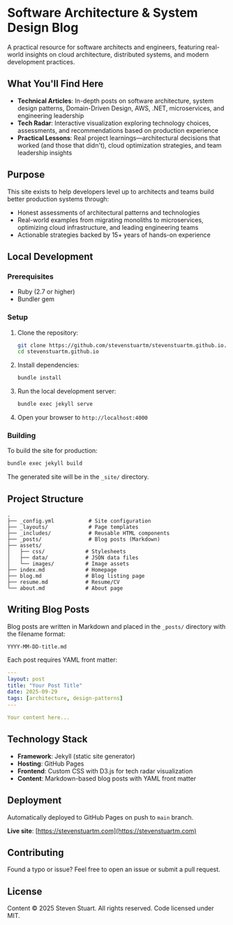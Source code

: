 # Software Architecture & System Design Blog

A practical resource for software architects and engineers, featuring real-world insights on cloud architecture, distributed systems, and modern development practices.

## What You'll Find Here

- **Technical Articles**: In-depth posts on software architecture, system design patterns, Domain-Driven Design, AWS, .NET, microservices, and engineering leadership
- **Tech Radar**: Interactive visualization exploring technology choices, assessments, and recommendations based on production experience
- **Practical Lessons**: Real project learnings—architectural decisions that worked (and those that didn't), cloud optimization strategies, and team leadership insights

## Purpose

This site exists to help developers level up to architects and teams build better production systems through:
- Honest assessments of architectural patterns and technologies
- Real-world examples from migrating monoliths to microservices, optimizing cloud infrastructure, and leading engineering teams
- Actionable strategies backed by 15+ years of hands-on experience

## Local Development

### Prerequisites

- Ruby (2.7 or higher)
- Bundler gem

### Setup

1. Clone the repository:
   ```bash
   git clone https://github.com/stevenstuartm/stevenstuartm.github.io.git
   cd stevenstuartm.github.io
   ```

2. Install dependencies:
   ```bash
   bundle install
   ```

3. Run the local development server:
   ```bash
   bundle exec jekyll serve
   ```

4. Open your browser to `http://localhost:4000`

### Building

To build the site for production:

```bash
bundle exec jekyll build
```

The generated site will be in the `_site/` directory.

## Project Structure

```
.
├── _config.yml           # Site configuration
├── _layouts/             # Page templates
├── _includes/            # Reusable HTML components
├── _posts/               # Blog posts (Markdown)
├── assets/
│   ├── css/             # Stylesheets
│   ├── data/            # JSON data files
│   └── images/          # Image assets
├── index.md             # Homepage
├── blog.md              # Blog listing page
├── resume.md            # Resume/CV
└── about.md             # About page
```

## Writing Blog Posts

Blog posts are written in Markdown and placed in the `_posts/` directory with the filename format:

```
YYYY-MM-DD-title.md
```

Each post requires YAML front matter:

```yaml
---
layout: post
title: "Your Post Title"
date: 2025-09-29
tags: [architecture, design-patterns]
---

Your content here...
```

## Technology Stack

- **Framework**: Jekyll (static site generator)
- **Hosting**: GitHub Pages
- **Frontend**: Custom CSS with D3.js for tech radar visualization
- **Content**: Markdown-based blog posts with YAML front matter

## Deployment

Automatically deployed to GitHub Pages on push to `main` branch.

**Live site**: [https://stevenstuartm.com](https://stevenstuartm.com)

## Contributing

Found a typo or issue? Feel free to open an issue or submit a pull request.

## License

Content © 2025 Steven Stuart. All rights reserved.
Code licensed under MIT.